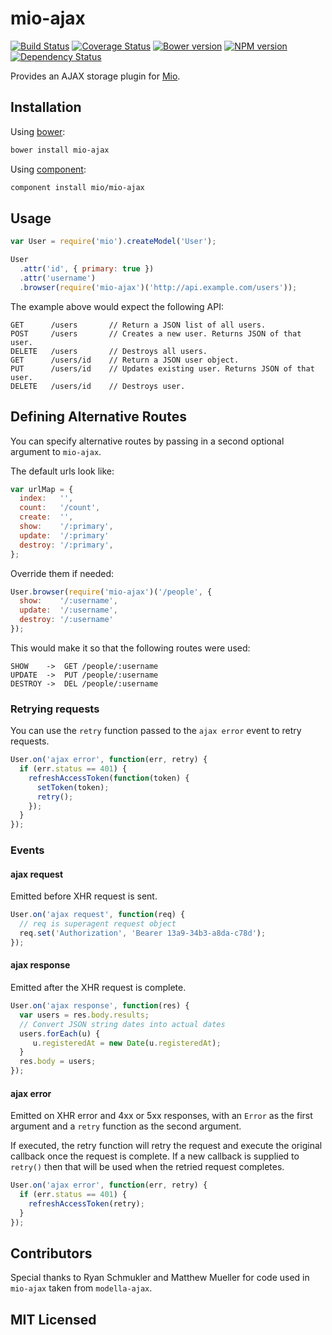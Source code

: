 # mio-ajax

[![Build Status](https://secure.travis-ci.org/alexmingoia/mio-ajax.png?branch=master)](http://travis-ci.org/alexmingoia/mio-ajax)
[![Coverage Status](https://coveralls.io/repos/alexmingoia/mio-ajax/badge.png?branch=master)](https://coveralls.io/r/alexmingoia/mio-ajax?branch=master)
[![Bower version](https://badge.fury.io/bo/mio-ajax.png)](http://badge.fury.io/bo/mio-ajax)
[![NPM version](https://badge.fury.io/js/mio-ajax.png)](http://badge.fury.io/js/mio-ajax)
[![Dependency Status](https://david-dm.org/alexmingoia/mio-ajax.png)](http://david-dm.org/alexmingoia/mio-ajax)

Provides an AJAX storage plugin for [Mio](https://github.com/mio/mio).

## Installation

Using [bower](http://bower.io/):

```sh
bower install mio-ajax
```

Using [component](https://github.com/component/component/):

```sh
component install mio/mio-ajax
```

## Usage

```javascript
var User = require('mio').createModel('User');

User
  .attr('id', { primary: true })
  .attr('username')
  .browser(require('mio-ajax')('http://api.example.com/users'));
```

The example above would expect the following API:

    GET      /users       // Return a JSON list of all users.
    POST     /users       // Creates a new user. Returns JSON of that user.
    DELETE   /users       // Destroys all users.
    GET      /users/id    // Return a JSON user object.
    PUT      /users/id    // Updates existing user. Returns JSON of that user.
    DELETE   /users/id    // Destroys user.

## Defining Alternative Routes

You can specify alternative routes by passing in a second optional argument to
`mio-ajax`.

The default urls look like:

```javascript
var urlMap = {
  index:   '',
  count:   '/count',
  create:  '',
  show:    '/:primary',
  update:  '/:primary'
  destroy: '/:primary',
};
```

Override them if needed:

```javascript
User.browser(require('mio-ajax')('/people', {
  show:    '/:username',
  update:  '/:username',
  destroy: '/:username'
});
```

This would make it so that the following routes were used:

    SHOW    ->  GET /people/:username
    UPDATE  ->  PUT /people/:username
    DESTROY ->  DEL /people/:username

### Retrying requests

You can use the `retry` function passed to the `ajax error` event to retry
requests.

```javascript
User.on('ajax error', function(err, retry) {
  if (err.status == 401) {
    refreshAccessToken(function(token) {
      setToken(token);
      retry();
    });
  }
});
```

### Events

#### ajax request

Emitted before XHR request is sent.

```javascript
User.on('ajax request', function(req) {
  // req is superagent request object
  req.set('Authorization', 'Bearer 13a9-34b3-a8da-c78d');
});
```

#### ajax response

Emitted after the XHR request is complete.

```javascript
User.on('ajax response', function(res) {
  var users = res.body.results;
  // Convert JSON string dates into actual dates
  users.forEach(u) {
     u.registeredAt = new Date(u.registeredAt);
  }
  res.body = users;
});
```

#### ajax error

Emitted on XHR error and 4xx or 5xx responses, with an `Error` as the first
argument and a `retry` function as the second argument.

If executed, the retry function will retry the request and execute the
original callback once the request is complete. If a new callback is supplied to
`retry()` then that will be used when the retried request completes.

```javascript
User.on('ajax error', function(err, retry) {
  if (err.status == 401) {
    refreshAccessToken(retry);
  }
});
```

## Contributors

Special thanks to Ryan Schmukler and Matthew Mueller for code used in
`mio-ajax` taken from `modella-ajax`.

## MIT Licensed
